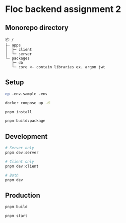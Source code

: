 # Floc backend assignment 2

## Monorepo directory

```text
📦 /
├─ apps
│  ├─ client
│  └─ server
└─ packages
   ├─ db
   └─ core <- contain libraries ex. argon jwt
```

## Setup

```bash
cp .env.sample .env

docker compose up -d

pnpm install

pnpm build:package
```

## Development

```bash
# Server only
pnpm dev:server

# Client only
pnpm dev:client

# Both
pnpm dev
```

## Production

```bash
pnpm build

pnpm start
```

